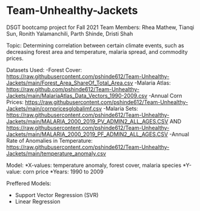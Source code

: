 # Team-Unhealthy-Jackets
DSGT bootcamp project for Fall 2021
Team Members: Rhea Mathew, Tianqi Sun, Ronith Yalamanchili, Parth Shinde, Dristi Shah

Topic: Determining correlation between certain climate events, such as decreasing forest area and temperature, malaria spread, and commodity prices.

Datasets Used: 
-Forest Cover: https://raw.githubusercontent.com/pshinde612/Team-Unhealthy-Jackets/main/Forest_Area_ShareOf_Total_Area.csv
-Malaria Atlas: https://raw.github.com/pshinde612/Team-Unhealthy-Jackets/main/MalariaAtlas_Data_Vectors_1990-2009.csv
-Annual Corn Prices: https://raw.githubusercontent.com/pshinde612/Team-Unhealthy-Jackets/main/cornpricesglobalimf.csv
-Malaria Sets: https://raw.githubusercontent.com/pshinde612/Team-Unhealthy-Jackets/main/MALARIA_2000_2019_PV_ADMIN2_ALL_AGES.CSV
               AND
               https://raw.githubusercontent.com/pshinde612/Team-Unhealthy-Jackets/main/MALARIA_2000_2019_PF_ADMIN2_ALL_AGES.CSV
-Annual Rate of Anomalies in Temperature: https://raw.githubusercontent.com/pshinde612/Team-Unhealthy-Jackets/main/temperature_anomaly.csv

Model:
*X-values: temperature anomaly, forest cover, malaria species
*Y-value: corn price
*Years: 1990 to 2009

Preffered Models:
- Support Vector Regression (SVR)
- Linear Regression
